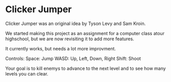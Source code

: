 # Clicker Jumper

Clicker Jumper was an original idea by Tyson Levy and Sam Kroin.

We started making this project as an assignment for a computer class atour highschool, but we are now revisiting it to add more features.

It currently works, but needs a lot more improvment.

Controls:
  Space: Jump
  WASD: Up, Left, Down, Right
  Shift: Shoot
  
Your goal is to kill enemys to advance to the next level and to see how many levels you can clear.
